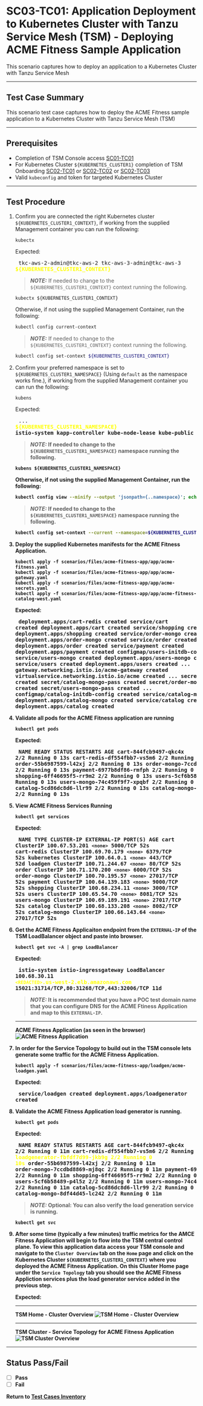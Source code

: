 # SC03-TC01: Application Deployment to Kubernetes Cluster with Tanzu Service Mesh (TSM) - Deploying ACME Fitness Sample Application

This scenario captures how to deploy an application to a Kubernetes Cluster with Tanzu Service Mesh

---

## Test Case Summary

This scenario test case captures how to deploy the ACME Fitness sample application to a Kubernetes Cluster with Tanzu Service Mesh (TSM)

---

## Prerequisites

* Completion of TSM Console access [SC01-TC01](../sc01-environment-setup/sc01-tc01-validate-tsm-console.md)
* For Kubernetes Cluster `${KUBERNETES_CLUSTER1}` completion of TSM Onboarding [SC02-TC01](../sc02-cluster-onboarding/sc02-tc01-onboard-tsm-ui.md) or [SC02-TC02](../sc02-cluster-onboarding/sc02-tc02-onboard-tmc.md) or [SC02-TC03](../sc02-cluster-onboarding/sc02-tc03-onboard-tsm-api.md)
* Valid `kubeconfig` and token for targeted Kubernetes Cluster

---

## Test Procedure

1. Confirm you are connected the right Kubernetes cluster `${KUBERNETES_CLUSTER1_CONTEXT}`, if working from the supplied Management container you can run the following:

    ```execute
    kubectx
    ```

    Expected:<pre>
    tkc-aws-2-admin@tkc-aws-2
    tkc-aws-3-admin@tkc-aws-3
    <b><font color="yellow">${KUBERNETES_CLUSTER1_CONTEXT}</font></b></pre>

    > **_NOTE:_**  If needed to change to the `${KUBERNETES_CLUSTER1_CONTEXT}` context running the following.

    ```execute
    kubectx ${KUBERNETES_CLUSTER1_CONTEXT}
    ```

    Otherwise, if not using the supplied Management Container, run the following:

    ```sh
    kubectl config current-context
    ```

    > **_NOTE:_**  If needed to change to the `${KUBERNETES_CLUSTER1_CONTEXT}` context running the following.

    ```sh
    kubectl config set-context ${KUBERNETES_CLUSTER1_CONTEXT}
    ```

2. Confirm your preferred namespace is set to `${KUBERNETES_CLUSTER1_NAMESPACE}` (Using `default` as the namespace works fine.), if working from the supplied Management container you can run the following:

    ```execute
    kubens
    ```

    Expected:<pre>
    ...
    <b><font color="yellow">${KUBERNETES_CLUSTER1_NAMESPACE}</font><b>
    istio-system
    kapp-controller
    kube-node-lease
    kube-public
    ...
    </pre>

    > **_NOTE:_**  If needed to change to the `${KUBERNETES_CLUSTER1_NAMESPACE}` namespace running the following.

    ```execute
    kubens ${KUBERNETES_CLUSTER1_NAMESPACE}
    ```

    Otherwise, if not using the supplied Management Container, run the following:

    ```sh
    kubectl config view --minify --output 'jsonpath={..namespace}'; echo
    ```

    > **_NOTE:_**  If needed to change to the `${KUBERNETES_CLUSTER1_NAMESPACE}` namespace running the following.

    ```sh
    kubectl config set-context --current --namespace=${KUBERNETES_CLUSTER1_NAMESPACE}
    ```

3. Deploy the supplied Kubernetes manifests for the ACME Fitness Application.

    ```execute
    kubectl apply -f scenarios/files/acme-fitness-app/app/acme-fitness.yaml
    kubectl apply -f scenarios/files/acme-fitness-app/app/acme-gateway.yaml
    kubectl apply -f scenarios/files/acme-fitness-app/app/acme-secrets.yaml
    kubectl apply -f scenarios/files/acme-fitness-app/app/acme-fitness-catalog-west.yaml
    ```

    Expected:<pre>
    deployment.apps/cart-redis created
    service/cart created
    deployment.apps/cart created
    service/shopping created
    deployment.apps/shopping created
    service/order-mongo created
    deployment.apps/order-mongo created
    service/order created
    deployment.apps/order created
    service/payment created
    deployment.apps/payment created
    configmap/users-initdb-config created
    service/users-mongo created
    deployment.apps/users-mongo created
    service/users created
    deployment.apps/users created
    ...
    gateway.networking.istio.io/acme-gateway created
    virtualservice.networking.istio.io/acme created
    ...
    secret/redis-pass created
    secret/catalog-mongo-pass created
    secret/order-mongo-pass created
    secret/users-mongo-pass created
    ...
    configmap/catalog-initdb-config created
    service/catalog-mongo created
    deployment.apps/catalog-mongo created
    service/catalog created
    deployment.apps/catalog created
    </pre>

4. Validate all pods for the ACME Fitness application are running

    ```execute
    kubectl get pods
    ```

    Expected:<pre>
    NAME                            READY   STATUS    RESTARTS   AGE
    cart-844fcb9497-qkc4x           2/2     Running   0          13s
    cart-redis-df554fbb7-vs5m6      2/2     Running   0          13s
    order-55b6987599-l42xj          2/2     Running   0          13s
    order-mongo-7ccdbd8869-mj8qc    2/2     Running   0          13s
    payment-6977b8df86-rmfph        2/2     Running   0          13s
    shopping-6ff46695f5-rr9m2       2/2     Running   0          13s
    users-5cf6b58489-p4l5z          2/2     Running   0          13s
    users-mongo-74c459f9f7-xpqbf    2/2     Running   0          13s
    catalog-5cd86dc8d6-llr99        2/2     Running   0          13s
    catalog-mongo-8df44d45-lc242    2/2     Running   0          13s
    </pre>

5. View ACME Fitness Services Running

    ```execute
    kubectl get services
    ```

    Expected:<pre>
    NAME           TYPE        CLUSTER-IP       EXTERNAL-IP   PORT(S)     AGE
    cart           ClusterIP   100.67.53.201    `<none>`        5000/TCP    52s
    cart-redis     ClusterIP   100.69.70.179    `<none>`        6379/TCP    52s
    kubernetes     ClusterIP   100.64.0.1       `<none>`        443/TCP     52d
    loadgen        ClusterIP   100.71.244.67    `<none>`        80/TCP      52s
    order          ClusterIP   100.71.170.200   `<none>`        6000/TCP    52s
    order-mongo    ClusterIP   100.70.195.57    `<none>`        27017/TCP   52s
    payment        ClusterIP   100.64.139.183   `<none>`        9000/TCP    52s
    shopping       ClusterIP   100.68.234.11    `<none>`        3000/TCP    52s
    users          ClusterIP   100.65.54.70     `<none>`        8081/TCP    52s
    users-mongo    ClusterIP   100.69.189.191   `<none>`        27017/TCP   52s
    catalog        ClusterIP   100.68.133.208   `<none>`        8082/TCP    52s
    catalog-mongo  ClusterIP   100.66.143.64    `<none>`        27017/TCP   52s
    </pre>

6. Get the ACME Fitness Applicaiton endpoint from the `EXTERNAL-IP` of the TSM LoadBalancer object and paste into browser.

    ```execute
    kubectl get svc -A | grep LoadBalancer
    ```

    Expected:<pre>
    istio-system              istio-ingressgateway            LoadBalancer   100.68.30.11     <b><font color="yellow">`<REDACTED>`.us-west-2.elb.amazonaws.com</font></b>   15021:31714/TCP,80:31268/TCP,443:32006/TCP   11d
    </pre>

    > **_NOTE:_**  It is recommended that you have a POC test domain name that you can configure DNS for the ACME Ftiness Application and map to this `EXTERNAL-IP`.

    ---
    ACME Fitness Application (as seen in the browser)
    ![ACME Fitness Application](../images/acme-fitness-home.png)

7. In order for the Service Topology to build out in the TSM console lets generate some traffic for the ACME Fitness Application.

    ```execute
    kubectl apply -f scenarios/files/acme-fitness-app/loadgen/acme-loadgen.yaml
    ```

    Expected:<pre>
    service/loadgen created
    deployment.apps/loadgenerator created
    </pre>

8. Validate the ACME Fitness Application load generator is running.

    ```execute
    kubectl get pods
    ```

    Expected:<pre>
    NAME                            READY   STATUS    RESTARTS   AGE
    cart-844fcb9497-qkc4x           2/2     Running   0          11m
    cart-redis-df554fbb7-vs5m6      2/2     Running   0          11m
    <b><font color="yellow">loadgenerator-fbfdf7d99-jkb9g   2/2     Running   0          10s</font><b>
    order-55b6987599-l42xj          2/2     Running   0          11m
    order-mongo-7ccdbd8869-mj8qc    2/2     Running   0          11m
    payment-6977b8df86-rmfph        2/2     Running   0          11m
    shopping-6ff46695f5-rr9m2       2/2     Running   0          11m
    users-5cf6b58489-p4l5z          2/2     Running   0          11m
    users-mongo-74c459f9f7-xpqbf    2/2     Running   0          11m
    catalog-5cd86dc8d6-llr99        2/2     Running   0          11m
    catalog-mongo-8df44d45-lc242    2/2     Running   0          11m
    </pre>

    > **_NOTE:_**  Optional: You can also verify the load generation service is running.

    ```execute
    kubectl get svc
    ```

9. After some time (typically a few minutes) traffic metrics for the AMCE Fitness Application will begin to flow into the TSM central control plane. To view this application data access your TSM console and navigate to the `Cluster Overview` tab on the `Home` page and click on the Kubernetes Cluster `${KUBERNETES_CLUSTER1_CONTEXT}` where you deployed the ACME Fitness Application. On this Cluster Home page under the `Service Topology` tab you should see the ACME Fitness Appliction services plus the load generator service added in the previous step.

    Expected:

    ---
    TSM Home - Cluster Overview
    ![TSM Home - Cluster Overview](../images/vmware-tsm-cluster-overview.png)

    ---
    TSM Cluster - Service Topology for ACME Fitness Application
    ![TSM Cluster Overview](../images/vmware-tsm-cluster-service-topology-acme-fitness.png)

---

## Status Pass/Fail

* [  ] Pass
* [  ] Fail

Return to [Test Cases Inventory](../../README.md#test-cases-inventory)

